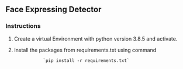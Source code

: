 ## Face Expressing Detector
### Instructions
1) Create a virtual Environment with python version 3.8.5 and activate.


2) Install the packages from requirements.txt using command

                  `pip install -r requirements.txt`